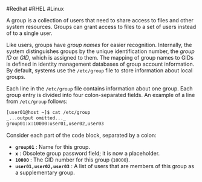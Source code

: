 #Redhat #RHEL #Linux 

A group is a collection of users that need to share access to files and other system resources. Groups can grant access to files to a set of users instead of to a single user.

Like users, groups have _group names_ for easier recognition. Internally, the system distinguishes groups by the unique identification number, the _group ID_ or _GID_, which is assigned to them. The mapping of group names to GIDs is defined in identity management databases of group account information. By default, systems use the `/etc/group` file to store information about local groups.

Each line in the `/etc/group` file contains information about one group. Each group entry is divided into four colon-separated fields. An example of a line from `/etc/group` follows:

```bash
[user01@host ~]$ cat /etc/group
_...output omitted..._
group01:x:10000:user01,user02,user03
```

Consider each part of the code block, separated by a colon:

- **`group01`** : Name for this group.
- **`x`** : Obsolete group password field; it is now a placeholder.
- **`10000`** : The GID number for this group (`10000`).
- **`user01,user02,user03`** : A list of users that are members of this group as a supplementary group.

